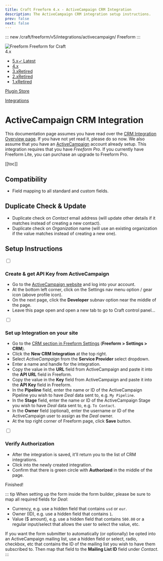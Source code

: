 ```yaml
---
title: Craft Freeform 4.x - ActiveCampaign CRM Integration
description: The ActiveCampaign CRM integration setup instructions.
prev: false
next: false
---
```


<meta property="og:image" content="https://docs.solspace.com/extras/social/craft/freeform/freeform.png" />

::: new /craft/freeform/v5/integrations/activecampaign/
Freeform
:::

<div id="pr-heading">
    <img src="https://docs.solspace.com/extras/icons/products/freeform-icon.png" alt="Freeform" class="pr-image">
    <span class="pr-name">Freeform</span>
    <span class="pr-category">for Craft</span>
    <div class="pr-v-wrapper">
        <div class="pr-v">
            <span class="pr-v-v">4.x</span>
            <span class="pr-v-arrow arrow down"></span>
        </div>
        <ul class="pr-v-list">
            <li><a href="/craft/freeform/v5/">5.x<span class="pr-v-type pr-latest">✓ Latest</span></a></li>
            <li><a href="/craft/freeform/v4/">4.x</a></li>
            <li><a href="/craft/freeform/v3/">3.x<span class="pr-v-type pr-retired">Retired</span></a></li>
            <li><a href="/craft/freeform/v2/">2.x<span class="pr-v-type pr-retired">Retired</span></a></li>
            <li><a href="/craft/freeform/v1/">1.x<span class="pr-v-type pr-retired">Retired</span></a></li>
        </ul>
    </div>
    <div class="pr-buy">
        <a href="https://plugins.craftcms.com/freeform" class="button button-blue"><span class="external-url">Plugin Store</span></a>
    </div>
</div>

<span class="page-section"><a href="/craft/freeform/v4/integrations/">Integrations</a></span>

# ActiveCampaign CRM Integration <Badge type="pro" text="Pro" />

This documentation page assumes you have read over the [CRM Integration Overview page](README.md). If you have not yet read it, please do so now. We also assume that you have an [ActiveCampaign](https://www.activecampaign.com) account already setup. This integration requires that you have *Freeform Pro*. If you currently have Freeform Lite, you can purchase an upgrade to Freeform Pro.


[[toc]]


## Compatibility

- Field mapping to all standard and custom fields.


## Duplicate Check & Update

- Duplicate check on *Contact* email address (will update other details if it matches instead of creating a new contact).
- Duplicate check on *Organization* name (will use an existing organization if the value matches instead of creating a new one).


## Setup Instructions

<div class="step">
<label for="step1"><input type="checkbox" class="step-check" id="step1">

### Create & get API Key from ActiveCampaign

</label>

- Go to the [ActiveCampaign website](https://www.activecampaign.com) and log into your account.
- At the bottom left corner, click on the Settings nav menu option / gear icon (above profile icon).
- On the next page, click the **Developer** subnav option near the middle of the page.
- Leave this page open and open a new tab to go to Craft control panel...

</div>

<div class="step">
<label for="step2"><input type="checkbox" class="step-check" id="step2">

### Set up Integration on your site

</label>

- Go to the [CRM section in Freeform Settings](../../setup/settings.md#crm) (**Freeform > Settings > CRM**).
- Click the **New CRM Integration** at the top right.
- Select *ActiveCampaign* from the **Service Provider** select dropdown.
- Enter a name and handle for the integration.
- Copy the value in the **URL** field from ActiveCampaign and paste it into the **API URL** field in Freeform.
- Copy the value in the **Key** field from ActiveCampaign and paste it into the **API Key** field in Freeform.
- In the **Pipeline** field, enter the name or ID of the ActiveCampaign Pipeline you wish to have *Deal* data sent to, e.g. `My Pipeline`.
- In the **Stage** field, enter the name or ID of the ActiveCampaign Stage you wish to have *Deal* data sent to, e.g. `To Contact`.
- In the **Owner** field (optional), enter the username or ID of the ActiveCampaign user to assign as the *Deal* owner.
- At the top right corner of Freeform page, click **Save** button.

</div>

<div class="step">
<label for="step3"><input type="checkbox" class="step-check" id="step3">

### Verify Authorization

</label>

- After the integration is saved, it'll return you to the list of CRM integrations.
- Click into the newly created integration.
- Confirm that there is green circle with **Authorized** in the middle of the page.

</div>

<div class="step-finished">Finished!</div>

::: tip
When setting up the form inside the form builder, please be sure to map all required fields for *Deal*:
- Currency, e.g. use a hidden field that contains `usd` or `eur`.
- Owner (ID), e.g. use a hidden field that contains `1`.
- Value ($ amount), e.g. use a hidden field that contains `500.00` or a regular input/select that allows the user to select the value, etc.

If you want the form submitter to automatically (or optionally) be opted into an ActiveCampaign mailing list, use a hidden field or select, radio, checkbox, etc that contains the ID of the mailing list you wish to have them subscribed to. Then map that field to the **Mailing List ID** field under *Contact*.
:::